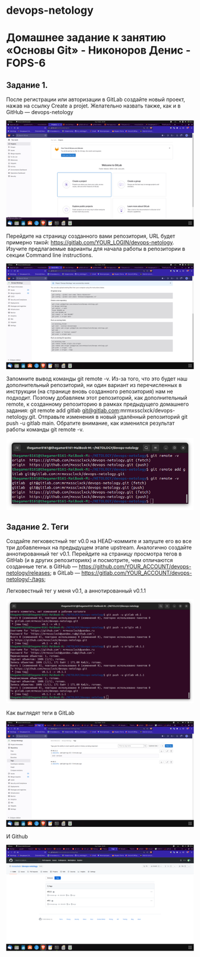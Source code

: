# devops-netology
# Домашнее задание к занятию «Основы Git» - Никоноров Денис - FOPS-6

## Задание 1.

После регистрации или авторизации в GitLab создайте новый проект, нажав на ссылку Create a projet. 
Желательно назвать также, как и в GitHub — devops-netology

![alt text](img/1.png)

Перейдите на страницу созданного вами репозитория, URL будет примерно такой: https://gitlab.com/YOUR_LOGIN/devops-netology.
Изучите предлагаемые варианты для начала работы в репозитории в секции Command line instructions.

![alt text](img/2.png)

Запомните вывод команды git remote -v.
Из-за того, что это будет наш дополнительный репозиторий,
ни один вариант из перечисленных в инструкции (на странице вновь созданного репозитория) нам не подходит.
Поэтому добавляем этот репозиторий, как дополнительный remote,
к созданному репозиторию в рамках предыдущего домашнего задания:
 git remote add gitlab git@gitlab.com:mrmxssclxck/devops-netology.git.
Отправьте изменения в новый удалённый репозиторий git push -u gitlab main.
Обратите внимание, как изменился результат работы команды git remote -v.

![alt text](img/3.png)

## Задание 2. Теги

Создайте легковестный тег v0.0 на HEAD-коммите и запуште его во все три добавленных на предыдущем этапе upstream.
Аналогично создайте аннотированный тег v0.1.
Перейдите на страницу просмотра тегов в GitHab (и в других репозиториях) и посмотрите, чем отличаются созданные теги.
в GitHub — https://github.com/YOUR_ACCOUNT/devops-netology/releases;
в GitLab — https://gitlab.com/YOUR_ACCOUNT/devops-netology/-/tags;

Легковестный тег у меня v0.1, а аннотированный v0.1.1

![alt text](img/4.png)

Как выглядят теги в GitLab

![alt text](img/5.png)

И Github

![alt text](img/6.png)

